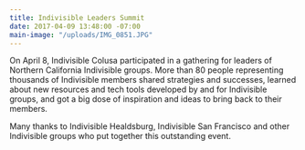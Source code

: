 ```yaml
---
title: Indivisible Leaders Summit
date: 2017-04-09 13:48:00 -07:00
main-image: "/uploads/IMG_0851.JPG"
---
```


On April 8, Indivisible Colusa participated in a gathering for leaders of Northern California Indivisible groups. More than 80 people representing thousands of Indivisible members shared strategies and successes, learned about new resources and tech tools developed by and for Indivisible groups, and got a big dose of inspiration and ideas to bring back to their members. 

Many thanks to Indivisible Healdsburg, Indivisible San Francisco and other Indivisible groups who put together this outstanding event. 